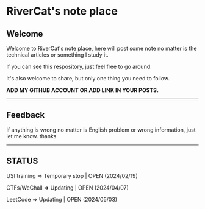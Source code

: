 # RiverCat's note place

## Welcome

Welcome to RiverCat's note place, here will post some note no matter is the technical articles or something I study it.

If you can see this respository, just feel free to go around.

It's also welcome to share, but only one thing you need to follow.

**ADD MY GITHUB ACCOUNT OR ADD LINK IN YOUR POSTS.**

---

## Feedback

If anything is wrong no matter is English problem or wrong information, just let me know. thanks

---

## STATUS

USI training => Temporary stop | OPEN (2024/02/19)

CTFs/WeChall => Updating | OPEN (2024/04/07)

LeetCode => Updating | OPEN (2024/05/03)
